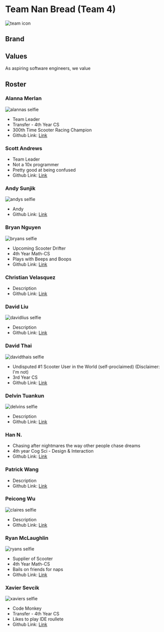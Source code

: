 # Team Nan Bread (Team 4)
![team icon](/admin/branding/teamicon.png)

## Brand

## Values
As aspiring software engineers, we value 

## Roster
### Alanna Merlan
![alannas selfie](/admin/branding/alanna.jpg)
* Team Leader
* Transfer - 4th Year CS
* 300th Time Scooter Racing Champion
* Github Link: [Link](https://github.com/amerlangit)

### Scott Andrews
* Team Leader
* Not a 10x programmer
* Pretty good at being confused
* Github Link: [Link](https://github.com/ScottAndrews40)

### Andy Sunjik
![andys selfie](/admin/branding/andy.jpg)
* Andy
* Github Link: [Link](https://github.com/andrija-s)

### Bryan Nguyen
![bryans selfie](/admin/branding/bryan.jpg)
* Upcoming Scooter Drifter
* 4th Year Math-CS
* Plays with Beeps and Boops
* Github Link: [Link](https://github.com/bdnguyenucsd)

### Christian Velasquez
* Description
* Github Link: [Link](https://github.com/AmnesiacSloth)

### David Liu
![davidlius selfie](/admin/branding/davidliu.jpg)
* Description
* Github Link: [Link](https://github.com/davedav1111)

### David Thai
![davidthais selfie](/admin/branding/davidthai.jpg)
* Undisputed #1 Scooter User in the World (self-proclaimed) (Disclaimer: I'm not)
* 3rd Year CS
* Github Link: [Link](https://github.com/davidthai6629)

### Delvin Tuankun
![delvins selfie](/admin/branding/delvin.jpg)
* Description
* Github Link: [Link](https://github.com/dtuankun)

### Han N.
* Chasing after nightmares the way other people chase dreams
* 4th year Cog Sci - Design & Interaction
* Github Link: [Link](https://github.com/hannx00)

### Patrick Wang
* Description
* Github Link: [Link](https://github.com/GitPat-Sudo)

### Peicong Wu
![claires selfie](/admin/branding/claire.JPG)
* Description
* Github Link: [Link](https://github.com/PatriciaWuu)

### Ryan McLaughlin
![ryans selfie](/admin/branding/ryan.jpg)
* Supplier of Scooter
* 4th Year Math-CS
* Bails on friends for naps
* Github Link: [Link](https://github.com/rpmclaughlin18)

### Xavier Sevcik
![xaviers selfie](/admin/branding/xavier.JPG)
* Code Monkey
* Transfer - 4th Year CS
* Likes to play IDE roullete
* Github Link: [Link](https://github.com/xsevcik)

